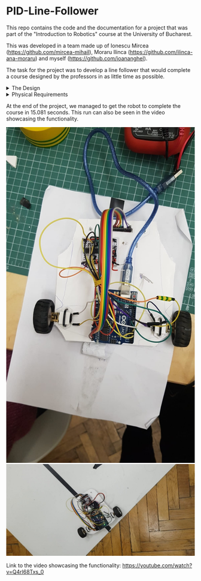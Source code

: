 # PID-Line-Follower

This repo contains the code and the documentation for a project that was part of the "Introduction to Robotics" course at the University of Bucharest.

This was developed in a team made up of Ionescu Mircea (https://github.com/mircea-mihail), Moraru Ilinca (https://github.com/ilinca-ana-moraru) and myself (https://github.com/ioananghel).

The task for the project was to develop a line follower that would complete a course designed by the professors in as little time as possible.

<details>
<summary>
The Design
</summary>
The design of the robot was made using the initial plastic chassis from it's kit as a stencil. We cut out a new one from cardboard and used it to attach the components in the same way as the original.

The weight distribution was made as even as possible, with the arduino at the back of the car, between the wheels, the LiPo battery in the middle and the small breadboard was placed on top of the ball caster, before the reflectance sensors.

The motors were attached to the body using 3D printed supports that were also provided to us.
</details>

<details>
<summary>
Physical Requirements
</summary>
    - Arduino Uno
    - 2x DC Motors
    - 2x Wheels
    - Ball Caster
    - Breadboard
    - LiPo Battery
    - Reflectance Sensor
    - Zip Ties
    - L293D Motor Driver
    - Jumper Wires
</details>

At the end of the project, we managed to get the robot to complete the course in 15.081 seconds. This run can also be seen in the video showcasing the functionality.

![Circuit](line_follower1.jpg)
![Circuit](line_follower2.jpg)

Link to the video showcasing the functionality: https://youtube.com/watch?v=Q4rl68Txs_0